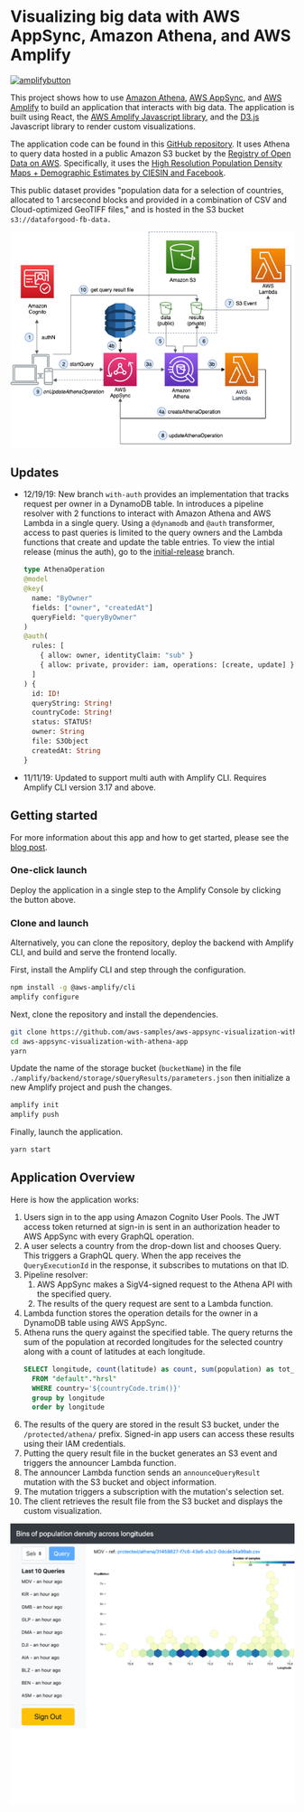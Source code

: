 # Visualizing big data with AWS AppSync, Amazon Athena, and AWS Amplify

[![amplifybutton](https://oneclick.amplifyapp.com/button.svg)](https://console.aws.amazon.com/amplify/home#/deploy?repo=https://github.com/aws-samples/aws-appsync-visualization-with-athena-app)

This project shows how to use [Amazon Athena](https://aws.amazon.com/athena/), [AWS AppSync](https://aws.amazon.com/appsync/), and [AWS Amplify](https://aws.amazon.com/amplify/) to build an application that interacts with big data. The application is built using React, the [AWS Amplify Javascript library](https://github.com/aws-amplify/amplify-js), and the [D3.js](https://d3js.org/) Javascript library to render custom visualizations.

The application code can be found in this [GitHub repository](https://github.com/aws-samples/aws-appsync-visualization-with-athena-app). It uses Athena to query data hosted in a public Amazon S3 bucket by the [Registry of Open Data on AWS](https://registry.opendata.aws/). Specifically, it uses the [High Resolution Population Density Maps + Demographic Estimates by CIESIN and Facebook](https://registry.opendata.aws/dataforgood-fb-hrsl/). 

This public dataset provides "population data for a selection of countries, allocated to 1 arcsecond blocks and provided in a combination of CSV and Cloud-optimized GeoTIFF files," and is hosted in the S3 bucket `s3://dataforgood-fb-data.`

![architecture](architecture.png)

## Updates

* 12/19/19: New branch `with-auth` provides an implementation that tracks request per owner in a DynamoDB table. In introduces a pipeline resolver with 2 functions to interact with Amazon Athena and AWS Lambda in a single query. Using a `@dynamodb` and `@auth` transformer, access to past queries is limited to the query owners and the Lambda functions that create and update the table entries. To view the intial release (minus the auth), go to the [initial-release](https://github.com/aws-samples/aws-appsync-visualization-with-athena-app/tree/initial-release) branch.
  ```graphql
  type AthenaOperation
  @model
  @key(
    name: "ByOwner"
    fields: ["owner", "createdAt"]
    queryField: "queryByOwner"
  )
  @auth(
    rules: [
      { allow: owner, identityClaim: "sub" }
      { allow: private, provider: iam, operations: [create, update] }
    ]
  ) {
    id: ID!
    queryString: String!
    countryCode: String!
    status: STATUS!
    owner: String
    file: S3Object
    createdAt: String
  }
  ```
* 11/11/19: Updated to support multi auth with Amplify CLI. Requires Amplify CLI version 3.17 and above.

## Getting started

For more information about this app and how to get started, please see the [blog post](https://aws.amazon.com/blogs/mobile/visualizing-big-data-with-aws-appsync-amazon-athena-and-aws-amplify/).

### One-click launch

Deploy the application in a single step to the Amplify Console by clicking the button above.

### Clone and launch

Alternatively, you can clone the repository, deploy the backend with Amplify CLI, and build and serve the frontend locally.

First, install the Amplify CLI and step through the configuration.

```bash
npm install -g @aws-amplify/cli
amplify configure
```

Next, clone the repository and install the dependencies.

```bash
git clone https://github.com/aws-samples/aws-appsync-visualization-with-athena-app
cd aws-appsync-visualization-with-athena-app
yarn
```

Update the name of the storage bucket (`bucketName`) in the file `./amplify/backend/storage/sQueryResults/parameters.json` then initialize a new Amplify project and push the changes.

```bash
amplify init
amplify push
```

Finally, launch the application.

```bash
yarn start
```

## Application Overview

Here is how the application works:

1. Users sign in to the app using Amazon Cognito User Pools. The JWT access token returned at sign-in is sent in an authorization header to AWS AppSync with every GraphQL operation.
2. A user selects a country from the drop-down list and chooses Query. This triggers a GraphQL query. When the app receives the `QueryExecutionId` in the response, it subscribes to mutations on that ID.
3. Pipeline resolver:
   1. AWS AppSync makes a SigV4-signed request to the Athena API with the specified query.
   2. The results of the query request are sent to a Lambda function.
4. Lambda function stores the operation details for the owner in a DynamoDB table using AWS AppSync.
5. Athena runs the query against the specified table. The query returns the sum of the population at recorded longitudes for the selected country along with a count of latitudes at each longitude.
    ```sql
    SELECT longitude, count(latitude) as count, sum(population) as tot_pop
      FROM "default"."hrsl"
      WHERE country='${countryCode.trim()}'
      group by longitude
      order by longitude
    ```
6. The results of the query are stored in the result S3 bucket, under the `/protected/athena/` prefix. Signed-in app users can access these results using their IAM credentials.
7. Putting the query result file in the bucket generates an S3 event and triggers the announcer Lambda function.
8. The announcer Lambda function sends an `announceQueryResult` mutation with the S3 bucket and object information.
9.  The mutation triggers a subscription with the mutation's selection set.
10. The client retrieves the result file from the S3 bucket and displays the custom visualization.

![Custom visualization of population density by longitudes](app-image.png)
